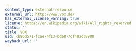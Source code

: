 ```yaml
---
content_type: external-resource
external_url: http://www.vox.de/
has_external_license_warning: true
license: https://en.wikipedia.org/wiki/All_rights_reserved
status: ''
title: VOX
uid: cb96d571-fcae-4f13-bd60-7cf40adc8908
wayback_url: ''
---
```

